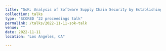 ```yaml
---
title: "SoK: Analysis of Software Supply Chain Security by Establishing Secure Design Properties."
collection: talks
type: "SCORED ’22 proceedings talk"
permalink: /talks/2022-11-11-sok-talk
venue: ""
date: 2022-11-11
location: "Los Angeles, CA"

---
```

